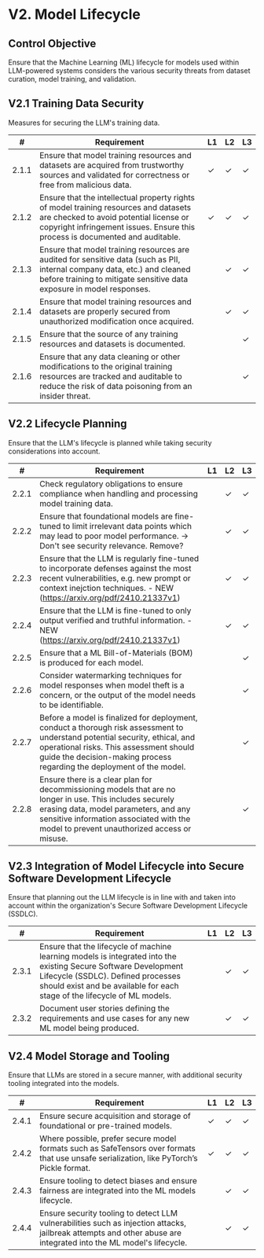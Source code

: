# V2. Model Lifecycle

## Control Objective
Ensure that the Machine Learning (ML) lifecycle for models used within LLM-powered systems considers the various security threats from dataset curation, model training, and validation.  

## V2.1 Training Data Security

Measures for securing the LLM's training data.

| # | Requirement | L1 | L2 | L3 |
| - | ---------- | -- | -- | -- |
| 2.1.1 | Ensure that model training resources and datasets are acquired from trustworthy sources and validated for correctness or free from malicious data.  | ✓ | ✓ | ✓ |
| 2.1.2 | Ensure that the intellectual property rights of model training resources and datasets are checked to avoid potential license or copyright infringement issues. Ensure this process is documented and auditable. | ✓ | ✓ | ✓ |
| 2.1.3 | Ensure that model training resources are audited for sensitive data (such as PII, internal company data, etc.) and cleaned before training to mitigate sensitive data exposure in model responses. |      | ✓ | ✓ |
| 2.1.4 | Ensure that model training resources and datasets are properly secured from unauthorized modification once acquired. |      | ✓ | ✓ |
| 2.1.5 | Ensure that the source of any training resources and datasets is documented. |      |      | ✓ |
| 2.1.6 | Ensure that any data cleaning or other modifications to the original training resources are tracked and auditable to reduce the risk of data poisoning from an insider threat. |      |      | ✓ |

## V2.2 Lifecycle Planning

Ensure that the LLM's lifecycle is planned while taking security considerations into account.

| # | Requirement | L1 | L2 | L3 |
| - | ---------- | -- | -- | -- |
| 2.2.1 | Check regulatory obligations to ensure compliance when handling and processing model training data. |      | ✓ | ✓ |
| 2.2.2 | Ensure that foundational models are fine-tuned to limit irrelevant data points which may lead to poor model performance. -> Don't see security relevance. Remove? |      | ✓ | ✓ |
| 2.2.3 | Ensure that the LLM is regularly fine-tuned to incorporate defenses against the most recent vulnerabilities, e.g. new prompt or context inejction techniques. - NEW (https://arxiv.org/pdf/2410.21337v1) |      | ✓ | ✓ |
| 2.2.4 | Ensure that the LLM is fine-tuned to only output verified and truthful information. - NEW (https://arxiv.org/pdf/2410.21337v1) |      | ✓ | ✓ |
| 2.2.5 | Ensure that a ML Bill-of-Materials (BOM) is produced for each model. |      |      | ✓ |
| 2.2.6 | Consider watermarking techniques for model responses when model theft is a concern, or the output of the model needs to be identifiable. |      |      | ✓ |
| 2.2.7 | Before a model is finalized for deployment, conduct a thorough risk assessment to understand potential security, ethical, and operational risks. This assessment should guide the decision-making process regarding the deployment of the model. |      |      | ✓ |
| 2.2.8 | Ensure there is a clear plan for decommissioning models that are no longer in use. This includes securely erasing data, model parameters, and any sensitive information associated with the model to prevent unauthorized access or misuse. |      |      | ✓ |

## V2.3 Integration of Model Lifecycle into Secure Software Development Lifecycle

Ensure that planning out the LLM lifecycle is in line with and taken into account within the organization's Secure Software Development Lifecycle (SSDLC).

| # | Requirement | L1 | L2 | L3 |
| - | ---------- | -- | -- | -- |
| 2.3.1 | Ensure that the lifecycle of machine learning models is integrated into the existing Secure Software Development Lifecycle (SSDLC). Defined processes should exist and be available for each stage of the lifecycle of ML models. |      | ✓ | ✓ |
| 2.3.2 | Document user stories defining the requirements and use cases for any new ML model being produced. |      | ✓ | ✓ |

## V2.4 Model Storage and Tooling

Ensure that LLMs are stored in a secure manner, with additional security tooling integrated into the models.

| # | Requirement | L1 | L2 | L3 |
| - | ---------- | -- | -- | -- |
| 2.4.1 | Ensure secure acquisition and storage of foundational or pre-trained models. | ✓ | ✓ | ✓ |
| 2.4.2 | Where possible, prefer secure model formats such as SafeTensors over formats that use unsafe serialization, like PyTorch’s Pickle format. | ✓ | ✓ | ✓ |
| 2.4.3 | Ensure tooling to detect biases and ensure fairness are integrated into the ML models lifecycle. |      | ✓ | ✓ |
| 2.4.4 | Ensure security tooling to detect LLM vulnerabilities such as injection attacks, jailbreak attempts and other abuse are integrated into the ML model's lifecycle. |      | ✓ | ✓ |
